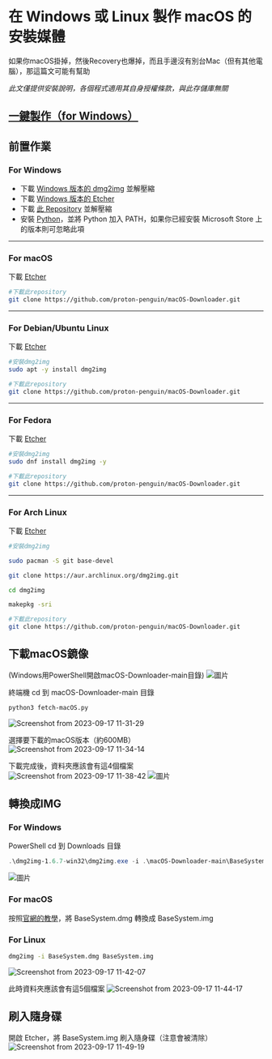 # 在 Windows 或 Linux 製作 macOS 的安裝媒體
如果你macOS掛掉，然後Recovery也爆掉，而且手邊沒有別台Mac（但有其他電腦），那這篇文可能有幫助

_此文僅提供安裝說明，各個程式適用其自身授權條款，與此存儲庫無關_

## [一鍵製作（for Windows）](https://github.com/proton-penguin/macOS-Downloader/tree/Windows)

## 前置作業

### For Windows
- 下載 [Windows 版本的 dmg2img](http://vu1tur.eu.org/tools/dmg2img-1.6.7-win32.zip) 並解壓縮
- 下載 [Windows 版本的 Etcher](https://github.com/balena-io/etcher/releases/download/v1.18.11/balenaEtcher-Portable-1.18.11.exe)
- 下載 [此 Repository](https://github.com/proton-penguin/macOS-Downloader/archive/refs/heads/main.zip) 並解壓縮
- 安裝 [Python](https://www.python.org/ftp/python/3.11.5/python-3.11.5-amd64.exe)，並將 Python 加入 PATH，如果你已經安裝 Microsoft Store 上的版本則可忽略此項

---
### For macOS
下載 [Etcher](https://github.com/balena-io/etcher/releases/download/v1.18.11/balenaEtcher-1.18.11.dmg)
``` bash
#下載此repository
git clone https://github.com/proton-penguin/macOS-Downloader.git
```
---
### For Debian/Ubuntu Linux
下載 [Etcher](https://github.com/balena-io/etcher/releases/download/v1.18.11/balenaEtcher-1.18.11-x64.AppImage)
``` bash
#安裝dmg2img
sudo apt -y install dmg2img

#下載此repository
git clone https://github.com/proton-penguin/macOS-Downloader.git
```
---
### For Fedora
下載 [Etcher](https://github.com/balena-io/etcher/releases/download/v1.18.11/balenaEtcher-1.18.11-x64.AppImage)
```bash
#安裝dmg2img
sudo dnf install dmg2img -y

#下載此repository
git clone https://github.com/proton-penguin/macOS-Downloader.git
```
---
### For Arch Linux
下載 [Etcher](https://github.com/balena-io/etcher/releases/download/v1.18.11/balenaEtcher-1.18.11-x64.AppImage)
``` bash
#安裝dmg2img

sudo pacman -S git base-devel

git clone https://aur.archlinux.org/dmg2img.git

cd dmg2img

makepkg -sri

#下載此repository
git clone https://github.com/proton-penguin/macOS-Downloader.git
```

## 下載macOS鏡像
(Windows用PowerShell開啟macOS-Downloader-main目錄)
![圖片](https://github.com/proton-penguin/macOS-Downloader/assets/142492829/45bb8148-e84a-45be-ab4e-65b062a3da62)

終端機 cd 到 macOS-Downloader-main 目錄

```bash
python3 fetch-macOS.py
```
![Screenshot from 2023-09-17 11-31-29](https://github.com/proton-penguin/macOS-Downloader/assets/142492829/981fb322-46e1-41b7-a400-0d13b5e82d9c)

選擇要下載的macOS版本（約600MB）
![Screenshot from 2023-09-17 11-34-14](https://github.com/proton-penguin/macOS-Downloader/assets/142492829/59f91612-bb7d-4184-b23a-5b8914c73a7a)

下載完成後，資料夾應該會有這4個檔案
![Screenshot from 2023-09-17 11-38-42](https://github.com/proton-penguin/macOS-Downloader/assets/142492829/79f7ccb9-9a14-4783-8b70-193557134554)
![圖片](https://github.com/proton-penguin/macOS-Downloader/assets/142492829/8257241b-fc17-4d8c-b970-da5bdbef591c)


## 轉換成IMG
### For Windows
PowerShell cd 到 Downloads 目錄
```powershell
.\dmg2img-1.6.7-win32\dmg2img.exe -i .\macOS-Downloader-main\BaseSystem.dmg .\macOS-Downloader-main\BaseSystem.img
```
![圖片](https://github.com/proton-penguin/macOS-Downloader/assets/142492829/7e59f17d-658f-405a-b9df-18b38d6ccb19)

### For macOS
按照[官網的教學](https://support.apple.com/guide/disk-utility/convert-a-disk-image-to-another-format-dskutl1002/mac)，將 BaseSystem.dmg 轉換成 BaseSystem.img


### For Linux
```bash
dmg2img -i BaseSystem.dmg BaseSystem.img
```
![Screenshot from 2023-09-17 11-42-07](https://github.com/proton-penguin/macOS-Downloader/assets/142492829/92deaeef-1851-47b4-837e-02c1d6603752)

此時資料夾應該會有這5個檔案
![Screenshot from 2023-09-17 11-44-17](https://github.com/proton-penguin/macOS-Downloader/assets/142492829/976989c5-fbd7-41e6-9033-70d1e15ec457)

## 刷入隨身碟
開啟 Etcher，將 BaseSystem.img 刷入隨身碟（注意會被清除）
![Screenshot from 2023-09-17 11-49-19](https://github.com/proton-penguin/macOS-Downloader/assets/142492829/5494aaa6-ccc2-4182-8ace-47959626d47d)



